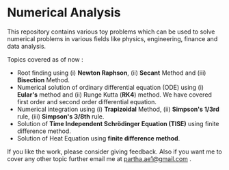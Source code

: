 # Numerical Analysis


This repository contains various toy problems which can be used to solve numerical problems in various fields like physics, engineering, finance and data analysis.

Topics covered as of now :
- Root finding using (i) **Newton Raphson**, (ii) **Secant** Method and (iii) **Bisection** Method.
- Numerical solution of ordinary differential equation (ODE) using (i) **Eular's** method and (ii) Runge Kutta (**RK4**) method. We have covered first order and second order differential equation.
- Numerical integration using (i) **Trapizoidal** Method, (ii) **Simpson's $1/3$rd** rule, (iii) **Simpson's $3/8$th** rule.
- Solution of **Time Independent Schrödinger Equation (TISE)** using finite difference method.
- Solution of Heat Equation using **finite difference method**. 


If you like the work, please consider giving feedback. Also if you want me to cover any other topic further email me at partha.ae1@gmail.com .
